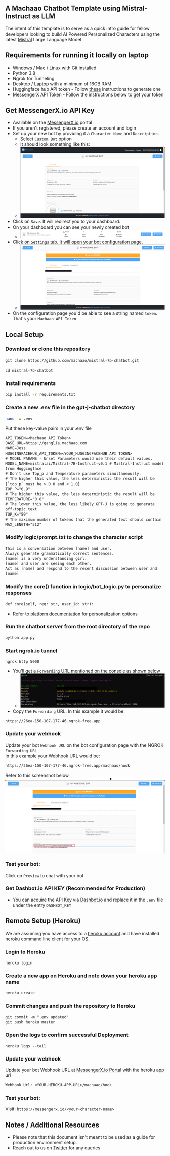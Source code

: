 ## A Machaao Chatbot Template using Mistral-Instruct as LLM ##
The intent of this template is to serve as a quick intro guide for fellow developers 
looking to build AI Powered Personalized Characters using the latest [Mistral](https://huggingface.co/mistralai/Mistral-7B-Instruct-v0.1) Large Language Model

## Requirements for running it locally on laptop ##
* Windows / Mac / Linux with Git installed
* Python 3.8
* Ngrok for Tunneling
* Desktop / Laptop with a minimum of 16GB RAM
* Huggingface hub API token - Follow [these](https://huggingface.co/docs/hub/security-tokens) instructions to generate one
* MessengerX API Token - Follow the instructions below to get your token

## Get MessengerX.io API Key ##
* Available on the [MessengerX.io](https://portal.messengerx.io/index#!/dashboard) portal
* If you aren't registered, please create an account and login
* Set up your new bot by providing it a `Character Name` and `Description`. 
  * Select `Custom Bot` option
  * It should look something like this:
  * ![figure](https://github.com/machaao/machaao-py/raw/master/images/bot_setup.png?raw=true)
* Click on `Save`. It will redirect you to your dashboard.
* On your dashboard you can see your newly created bot
  * ![figure](https://github.com/machaao/machaao-py/raw/master/images/new_bot.png?raw=true)
* Click on `Settings` tab. It will open your bot configuration page.
  * ![figure](https://github.com/machaao/machaao-py/raw/master/images/bot_config.png?raw=true)
* On the configuration page you'd be able to see a string named `token`. That's your `Machaao API Token`

## Local Setup ##
### Download or clone this repository ###
```
git clone https://github.com/machaao/mistral-7b-chatbot.git

cd mistral-7b-chatbot
```

### Install requirements ###
```bash
pip install -r requirements.txt
```

### Create a new .env file in the gpt-j-chatbot directory ###
```bash
nano -w .env
```
Put these key-value pairs in your .env file
```
API_TOKEN=<Machaao API Token>
BASE_URL=https://ganglia.machaao.com
NAME=Jess
HUGGINGFACEHUB_API_TOKEN=<YOUR_HUGGINGFACEHUB API TOKEN> 
# MODEL PARAMS - Unset Parameters would use their default values.
MODEL_NAME=mistralai/Mistral-7B-Instruct-v0.1 # Mistral-Instruct model from Huggingface
# Don't use Top_p and Temperature parameters simultaneously.
# The higher this value, the less deterministic the result will be [`top_p` must be > 0.0 and < 1.0]
TOP_P="0.9" 
# The higher this value, the less deterministic the result will be
TEMPERATURE="0.8"
# The lower this value, the less likely GPT-J is going to generate off-topic text
TOP_K="50"
# The maximum number of tokens that the generated text should contain
MAX_LENGTH="512"
```

### Modify logic/prompt.txt to change the character script ###
```
This is a conversation between [name] and user.
Always generate grammatically correct sentences.
[name] is a very understanding girl.
[name] and user are seeing each other.
Act as [name] and respond to the recent discussion between user and [name]
```

### Modify the core() function in logic/bot_logic.py to personalize responses ###
```
def core(self, req: str, user_id: str):
```
* Refer to [platform documentation](https://messengerx.rtfd.iio) for personalization options

### Run the chatbot server from the root directory of the repo ###
```
python app.py
```

### Start ngrok.io tunnel ###
```
ngrok http 5000
```
* You'll get a `Forwarding` URL mentioned on the console as shown below
  * ![figure](https://github.com/machaao/machaao-py/raw/master/images/ngrok_console.png?raw=true)
* Copy the `Forwarding` URL. In this example it would be:
```
https://26ea-150-107-177-46.ngrok-free.app
```

### Update your webhook ###
Update your bot `Webhook URL` on the bot configuration page with the NGROK `Forwarding URL`<br/>
In this example your Webhook URL would be:
```
https://26ea-150-107-177-46.ngrok-free.app/machaao/hook
```
Refer to this screenshot below
![figure](https://github.com/machaao/machaao-py/raw/master/images/update_hook.png?raw=true)

### Test your bot:
Click on `Preview` to chat with your bot

  
### Get Dashbot.io API KEY (Recommended for Production) ###
* You can acquire the API Key via [Dashbot.io](https://dashbot.io) and replace it in the ```.env``` file under the entry
```DASHBOT_KEY```

## Remote Setup (Heroku) ##

We are assuming you have access to a [heroku account](https://heroku.com)
and have installed heroku command line client for your OS.

### Login to Heroku ###
```
heroku login
```

### Create a new app on Heroku and note down your heroku app name
```
heroku create
```

### Commit changes and push the repository to Heroku ###
```
git commit -m ".env updated"
git push heroku master
```

### Open the logs to confirm successful Deployment ###
```
heroku logs --tail
```

### Update your webhook ###
Update your bot Webhook URL at [MessengerX.io Portal](https://portal.messengerx.io) with the heroku app url
```
Webhook Url: <YOUR-HEROKU-APP-URL>/machaao/hook
```

### Test your bot:
Visit: ```https://messengerx.io/<your-character-name>```

## Notes / Additional Resources ##
* Please note that this document isn't meant to be used as a guide for production environment setup.
* Reach out to us on [Twitter](https://twitter.com/messengerxio) for any queries

